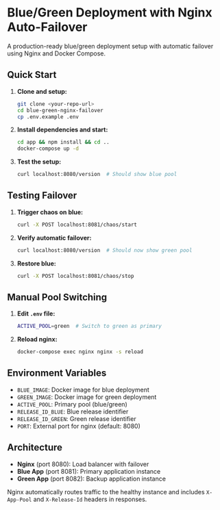 # Blue/Green Deployment with Nginx Auto-Failover

A production-ready blue/green deployment setup with automatic failover using Nginx and Docker Compose.

## Quick Start

1. **Clone and setup:**
   ```bash
   git clone <your-repo-url>
   cd blue-green-nginx-failover
   cp .env.example .env
   ```

2. **Install dependencies and start:**
   ```bash
   cd app && npm install && cd ..
   docker-compose up -d
   ```

3. **Test the setup:**
   ```bash
   curl localhost:8080/version  # Should show blue pool
   ```

## Testing Failover

1. **Trigger chaos on blue:**
   ```bash
   curl -X POST localhost:8081/chaos/start
   ```

2. **Verify automatic failover:**
   ```bash
   curl localhost:8080/version  # Should now show green pool
   ```

3. **Restore blue:**
   ```bash
   curl -X POST localhost:8081/chaos/stop
   ```

## Manual Pool Switching

1. **Edit `.env` file:**
   ```bash
   ACTIVE_POOL=green  # Switch to green as primary
   ```

2. **Reload nginx:**
   ```bash
   docker-compose exec nginx nginx -s reload
   ```

## Environment Variables

- `BLUE_IMAGE`: Docker image for blue deployment
- `GREEN_IMAGE`: Docker image for green deployment  
- `ACTIVE_POOL`: Primary pool (blue/green)
- `RELEASE_ID_BLUE`: Blue release identifier
- `RELEASE_ID_GREEN`: Green release identifier
- `PORT`: External port for nginx (default: 8080)

## Architecture

- **Nginx** (port 8080): Load balancer with failover
- **Blue App** (port 8081): Primary application instance
- **Green App** (port 8082): Backup application instance

Nginx automatically routes traffic to the healthy instance and includes `X-App-Pool` and `X-Release-Id` headers in responses.
